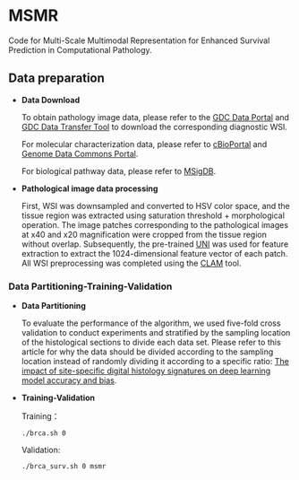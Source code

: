 # MSMR
  Code for Multi-Scale Multimodal Representation for Enhanced Survival Prediction in Computational Pathology.

## Data preparation

- **Data Download**

  To obtain pathology image data, please refer to the [GDC Data Portal](https://portal.gdc.cancer.gov/) and [GDC Data Transfer Tool](https://docs.gdc.cancer.gov/Data_Transfer_Tool/Users_Guide/Data_Download_and_Upload/) to download the corresponding diagnostic WSI.

  For molecular characterization data, please refer to [cBioPortal](https://www.cbioportal.org/) and [Genome Data Commons Portal](https://portal.gdc.cancer.gov/).

  For biological pathway data, please refer to [MSigDB](https://www.gsea-msigdb.org/gsea/index.jsp).

- **Pathological image data processing**
  
  First, WSI was downsampled and converted to HSV color space, and the tissue region was extracted using saturation threshold + morphological operation. The image patches corresponding to the pathological images at x40 and x20 magnification were cropped from the tissue region without overlap. Subsequently, the pre-trained [UNI](https://github.com/mahmoodlab/UNI) was used for feature extraction to extract the 1024-dimensional feature vector of each patch. All WSI preprocessing was completed using the [CLAM](https://github.com/mahmoodlab/CLAM) tool.

### Data Partitioning-Training-Validation

- **Data Partitioning**
  
  To evaluate the performance of the algorithm, we used five-fold cross validation to conduct experiments and stratified by the sampling location of the histological sections to divide each data set. Please refer to this article for why the data should be divided according to the sampling location instead of randomly dividing it according to a specific ratio: [The impact of site-specific digital histology signatures on deep learning model accuracy and bias](https://www.nature.com/articles/s41467-021-24698-1).

- **Training-Validation**
 
  Training：
  ```
  ./brca.sh 0
  ```
  Validation:
  ```
  ./brca_surv.sh 0 msmr
  ```
